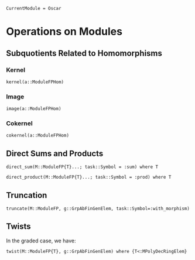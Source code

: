 ```@meta
CurrentModule = Oscar
```

# Operations on Modules

## Subquotients Related to Homomorphisms

### Kernel

```@docs
kernel(a::ModuleFPHom)
```

### Image

```@docs
image(a::ModuleFPHom)
```

### Cokernel

```@docs
cokernel(a::ModuleFPHom)
```

## Direct Sums and Products

```@docs
direct_sum(M::ModuleFP{T}...; task::Symbol = :sum) where T
```

```@docs
direct_product(M::ModuleFP{T}...; task::Symbol = :prod) where T
```

## Truncation

```@docs
truncate(M::ModuleFP, g::GrpAbFinGenElem, task::Symbol=:with_morphism)
```

## Twists

In the graded case, we have:

```@docs
twist(M::ModuleFP{T}, g::GrpAbFinGenElem) where {T<:MPolyDecRingElem}
```
